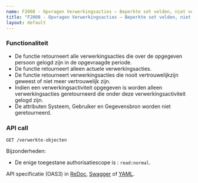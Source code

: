 ```yaml
---
name: F2008 - Opvragen Verwerkingsacties – Beperkte set velden, niet vertrouwelijk of vertrouwelijkheid opgeheven
title: "F2008 - Opvragen Verwerkingsacties – Beperkte set velden, niet vertrouwelijk of vertrouwelijkheid opgeheven"
layout: default
---
```


### Functionaliteit

* De functie retourneert alle verwerkingsacties die over de opgegeven persoon gelogd zijn in de opgevraagde periode.
* De functie retourneert alleen actuele verwerkingsacties.
* De functie retourneert verwerkingsacties die nooit vertrouwelijkzijn geweest of niet meer vertrouwelijk zijn.
* Indien een verwerkingsactiviteit opgegeven is worden alleen verwerkingsacties geretourneerd die onder deze verwerkingsactiviteit gelogd zijn.
* De attributen Systeem, Gebruiker en Gegevensbron worden niet geretourneerd.


### API call

`GET /verwerkte-objecten`

Bijzonderheden:
* De enige toegestane authorisatiescope is : `read:normal`.


API specificatie (OAS3) in
  [ReDoc](http://redocly.github.io/redoc/?url=https://raw.githubusercontent.com/VNG-Realisatie/gemma-verwerkingenlogging/master/docs/_content/api-read/openapi.yaml#operation/verwerkte-objecten_list),
  [Swagger](https://petstore.swagger.io/?url=https://raw.githubusercontent.com/VNG-Realisatie/gemma-verwerkingenlogging/master/docs/_content/api-read/openapi.yaml#operation/verwerkte-objecten_list) of
  [YAML](https://raw.githubusercontent.com/VNG-Realisatie/gemma-verwerkingenlogging/master/docs/_content/api-read/openapi.yaml#operation/verwerkte-objecten_list).

